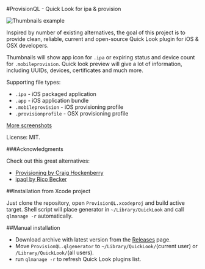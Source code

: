 #ProvisionQL - Quick Look for ipa & provision

![Thumbnails example](https://raw.github.com/ealeksandrov/ProvisionQL/master/Screenshots/1.png)

Inspired by number of existing alternatives, the goal of this project is to provide clean, reliable, current and open-source Quick Look plugin for iOS & OSX developers.

Thumbnails will show app icon for `.ipa` or expiring status and device count for `.mobileprovision`. Quick look preview will give a lot of information, including UUIDs, devices, certificates and much more.

Supporting file types:

* `.ipa` - iOS packaged application
* `.app` - iOS application bundle
* `.mobileprovision` - iOS provisioning profile
* `.provisionprofile` - OSX provisioning profile

[More screenshots](https://github.com/ealeksandrov/ProvisionQL/blob/master/screenshots.md)

License: MIT.

###Acknowledgments

Check out this great alternatives:

* [Provisioning by Craig Hockenberry](https://github.com/chockenberry/Provisioning)
* [ipaql by Rico Becker](http://ipaql.com/)


##Installation from Xcode project

Just clone the repository, open `ProvisionQL.xcodeproj` and build active target. Shell script will place generator in `~/Library/QuickLook` and call `qlmanage -r` automatically.


##Manual installation

* Download archive with latest version from the [Releases](https://github.com/ealeksandrov/ProvisionQL/releases) page.
* Move `ProvisionQL.qlgenerator` to `~/Library/QuickLook/`(current user) or `/Library/QuickLook/`(all users).
* run `qlmanage -r` to refresh Quick Look plugins list.
